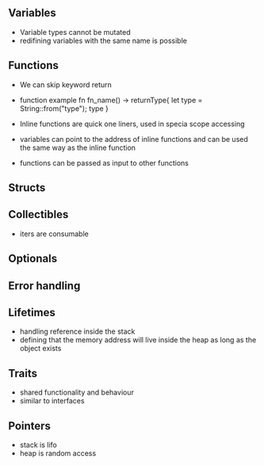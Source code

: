 ## Variables
* Variable types cannot be mutated
* redifining variables with the same name is possible

## Functions
* We can skip keyword return
* function example fn fn_name() -> returnType{
    let type = String::from("type");
    type
}

* Inline functions are quick one liners, used in specia scope accessing
* variables can point to the address of inline functions and can be used the same way as the inline function
* functions can be passed as input to other functions

## Structs

## Collectibles
* iters are consumable

## Optionals


## Error handling

## Lifetimes
* handling reference inside the stack
* defining that the memory address will live inside the heap as long as the object exists

## Traits
* shared functionality and behaviour
* similar to interfaces

## Pointers
* stack is lifo 
* heap is random access
